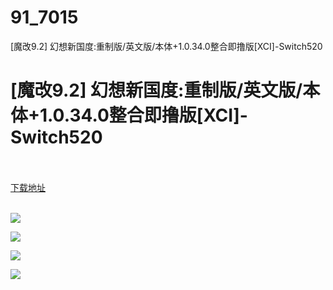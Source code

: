 # 91_7015
[魔改9.2] 幻想新国度:重制版/英文版/本体+1.0.34.0整合即撸版[XCI]-Switch520
# [魔改9.2] 幻想新国度:重制版/英文版/本体+1.0.34.0整合即撸版[XCI]-Switch520
 <br/></br>
[下载地址](https://www.switch520.cc/article/7015 "下载地址")
<br/></br>

<p><strong><img src="https://www.switch520.cc/muke_img/upload_art_editor_20201030-1_4cb3d3b9db11085435dd26b916b39055.jpg"></strong></p>
<p><strong><img src="https://www.switch520.cc/muke_img/upload_art_editor_20201030-1_d6cdb4e9d6d1e643f9f14aff289fc02f.jpg"></strong></p>
<p><strong><img src="https://www.switch520.cc/muke_img/upload_art_editor_20201030-1_7159e786cbc73d0d421e91589611b8cb.jpg"></strong></p>
<p><strong><img src="https://www.switch520.cc/muke_img/upload_art_editor_20201030-1_f1e7d01347aded4f0ad4a6f2e0503cf5.jpg"></strong></p>
<p>&nbsp;</p>
